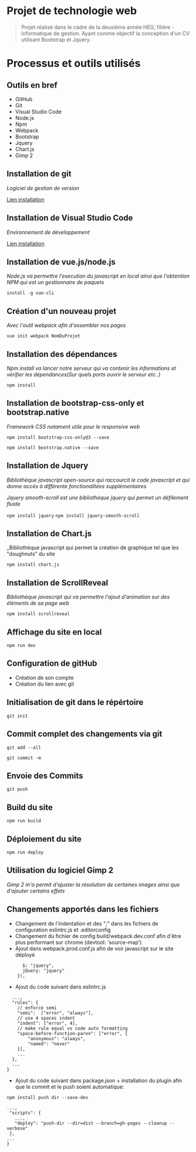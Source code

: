 # Projet de technologie web

> Projet réalisé dans le cadre de la deuxième année HEG, filière -  informatique de gestion. Ayant comme objectif la conception d'un CV utilisant Bootstrap et Jquery.


# Processus et outils utilisés

## Outils en bref

- GitHub
- Git
- Visual Studio Code
- Node.js
- Npm
- Webpack
- Bootstrap
- Jquery
- Chart.js
- Gimp 2

## Installation de git
_Logiciel de gestion de version_

[Lien installation](https://git-for-windows.github.io/)

## Installation de Visual Studio Code
_Environnement de développement_

[Lien installation](https://code.visualstudio.com/download)

## Installation de vue.js/node.js
_Node.js va permettre l'execution du javascript en local ainsi que l'obtention NPM qui est un gestionnaire de paquets_

`install -g vue-cli`


## Création d'un nouveau projet
_Avec l'outil webpack afin d'assembler nos pages_

`vue init webpack NomDuProjet`

## Installation des dépendances
_Npm install va lancer notre serveur qui va contenir les informations et vérifier les dépendances(Sur quels ports ouvrir le serveur etc..)_

`npm install`

## Installation de bootstrap-css-only et bootstrap.native
_Framework CSS notament utile pour le responsive web_

`npm install bootstrap-css-only@3 --save`

`npm install bootstrap.native --save`

## Installation de Jquery
_Bibliothèque javascript open-source qui raccourcit le code javascript et qui donne accès à différente fonctionalitées supplémentaires_

_Jquery smooth-scroll est une bibliothèque jquery qui permet un défilement fluide_

`npm install jquery`
`npm install jquery-smooth-scroll`

## Installation de Chart.js
_Bibliothèque javascript qui permet la création de graphique tel que les "doughnuts" du site

`npm install chart.js`

## Installation de ScrollReveal
_Bibliothèque javascript qui va permettre l'ajout d'animation sur des éléments de sa page web_

`npm install scrollreveal`

## Affichage du site en local

`npm run dev`

## Configuration de gitHub

- Création de son compte
- Création du lien avec git

## Initialisation de git dans le répértoire

`git init`

## Commit complet des changements via git

`git add --all`

`git commit -m`

## Envoie des Commits

`git push`

## Build du site

`npm run build`

## Déploiement du site

`npm run deploy`

## Utilisation du logiciel Gimp 2

_Gimp 2 m'a permit d'ajuster la résolution de certaines images ainsi que d'ajouter certains effets_

## Changements apportés dans les fichiers

- Changement de l'indentation et des ";" dans les fichiers de configuration eslintrc.js et .editorconfig
- Changement du fichier de config build/webpack.dev.conf afin d'être plus performant sur chrome (devtool: 'source-map')
- Ajout dans webpack.prod.conf.js afin de voir javascript sur le site déployé
```new webpack.ProvidePlugin({
      $: "jquery",
      jQuery: "jquery"
    }),
```

- Ajout du code suivant dans eslintrc.js

```{
  ...,
  "rules": {
    // enforce semi
    "semi":  ["error", "always"],
    // use 4 spaces indent
    "indent": ["error", 4],
    // make rule equal vs code auto formatting
    "space-before-function-paren": ["error", {
        "anonymous": "always",
        "named": "never"
    }],
    ...
  },
  ...
}
```
- Ajout du code suivant dans package.json + installation du plugin afin que le commit et le push soient automatique:

`npm install push dir --save-dev`

```{
...,
 "scripts": {
   ...,
   "deploy": "push-dir --dir=dist --branch=gh-pages --cleanup --verbose"
 },
...
}
```


